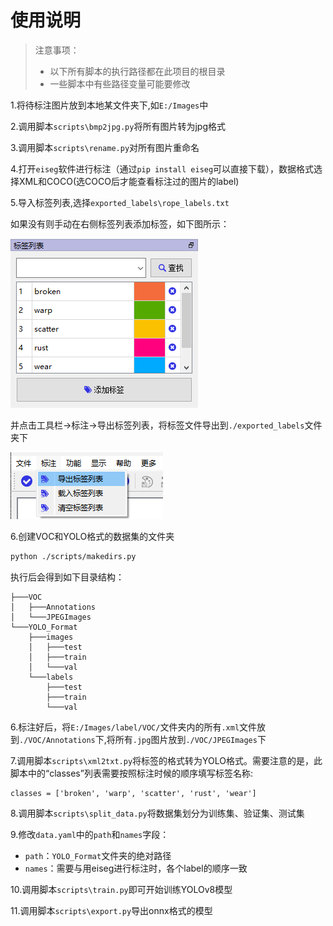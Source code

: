 # 使用说明

> 注意事项：
>
> - 以下所有脚本的执行路径都在此项目的根目录
> - 一些脚本中有些路径变量可能要修改



1.将待标注图片放到本地某文件夹下,如`E:/Images`中

2.调用脚本`scripts\bmp2jpg.py`将所有图片转为jpg格式

3.调用脚本`scripts\rename.py`对所有图片重命名

4.打开`eiseg`软件进行标注（通过`pip install eiseg`可以直接下载），数据格式选择XML和COCO(选COCO后才能查看标注过的图片的label)

5.导入标签列表,选择`exported_labels\rope_labels.txt`

如果没有则手动在右侧标签列表添加标签，如下图所示：

![alt text](assets/image.png)

并点击工具栏->标注->导出标签列表，将标签文件导出到`./exported_labels`文件夹下

![alt text](<assets/屏幕截图 2024-09-23 111703.png>)

6.创建VOC和YOLO格式的数据集的文件夹

```bash
python ./scripts/makedirs.py
```

执行后会得到如下目录结构：

```
├───VOC
│   ├───Annotations
│   └───JPEGImages
└───YOLO_Format
    ├───images
    │   ├───test
    │   ├───train
    │   └───val
    └───labels
        ├───test
        ├───train
        └───val
```

6.标注好后，将`E:/Images/label/VOC/`文件夹内的所有`.xml`文件放到`./VOC/Annotations`下,将所有`.jpg`图片放到`./VOC/JPEGImages`下


7.调用脚本`scripts\xml2txt.py`将标签的格式转为YOLO格式。需要注意的是，此脚本中的“classes”列表需要按照标注时候的顺序填写标签名称:

```
classes = ['broken', 'warp', 'scatter', 'rust', 'wear']
```


8.调用脚本`scripts\split_data.py`将数据集划分为训练集、验证集、测试集


9.修改`data.yaml`中的`path`和`names`字段：

- `path`：`YOLO_Format`文件夹的绝对路径
- `names`：需要与用eiseg进行标注时，各个label的顺序一致


10.调用脚本`scripts\train.py`即可开始训练YOLOv8模型

11.调用脚本`scripts\export.py`导出onnx格式的模型